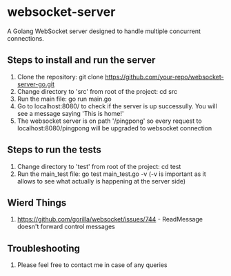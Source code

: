 # websocket-server

A Golang WebSocket server designed to handle multiple concurrent connections.

## Steps to install and run the server

1. Clone the repository: git clone https://github.com/your-repo/websocket-server-go.git
2. Change directory to 'src' from root of the project: cd src
3. Run the main file: go run main.go
4. Go to localhost:8080/ to check if the server is up successully. You will see a message saying 'This is home!'
5. The websocket server is on path '/pingpong' so every request to localhost:8080/pingpong will be upgraded to websocket connection

## Steps to run the tests

1. Change directory to 'test' from root of the project: cd test
2. Run the main_test file: go test main_test.go -v (-v is important as it allows to see what actually is happening at the server side)


## Wierd Things

1. https://github.com/gorilla/websocket/issues/744 - ReadMessage doesn't forward control messages

## Troubleshooting 

1. Please feel free to contact me in case of any queries
